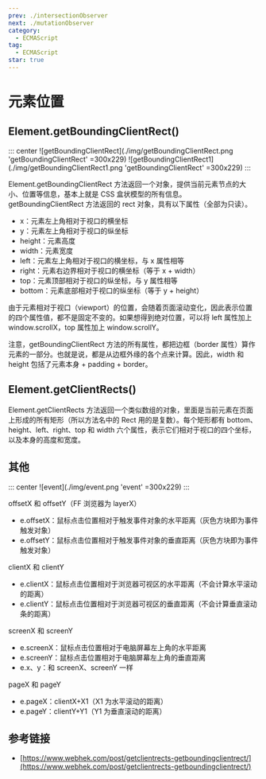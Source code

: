 ```yaml
---
prev: ./intersectionObserver
next: ./mutationObserver
category:
  - ECMAScript
tag:
  - ECMAScript
star: true
---
```


# 元素位置

<!-- more -->

## Element.getBoundingClientRect()

::: center
![getBoundingClientRect](./img/getBoundingClientRect.png 'getBoundingClientRect' =300x229)
![getBoundingClientRect1](./img/getBoundingClientRect1.png 'getBoundingClientRect' =300x229)
:::

Element.getBoundingClientRect 方法返回一个对象，提供当前元素节点的大小、位置等信息，基本上就是 CSS 盒状模型的所有信息。
getBoundingClientRect 方法返回的 rect 对象，具有以下属性（全部为只读）。

- x：元素左上角相对于视口的横坐标
- y：元素左上角相对于视口的纵坐标
- height：元素高度
- width：元素宽度
- left：元素左上角相对于视口的横坐标，与 x 属性相等
- right：元素右边界相对于视口的横坐标（等于 x + width）
- top：元素顶部相对于视口的纵坐标，与 y 属性相等
- bottom：元素底部相对于视口的纵坐标（等于 y + height）

由于元素相对于视口（viewport）的位置，会随着页面滚动变化，因此表示位置的四个属性值，都不是固定不变的。如果想得到绝对位置，可以将 left 属性加上 window.scrollX，top 属性加上 window.scrollY。

注意，getBoundingClientRect 方法的所有属性，都把边框（border 属性）算作元素的一部分。也就是说，都是从边框外缘的各个点来计算。因此，width 和 height 包括了元素本身 + padding + border。

## Element.getClientRects()

Element.getClientRects 方法返回一个类似数组的对象，里面是当前元素在页面上形成的所有矩形（所以方法名中的 Rect 用的是复数）。每个矩形都有 bottom、height、left、right、top 和 width 六个属性，表示它们相对于视口的四个坐标，以及本身的高度和宽度。

## 其他

::: center
![event](./img/event.png 'event' =300x229)
:::

offsetX 和 offsetY（FF 浏览器为 layerX）

- e.offsetX：鼠标点击位置相对于触发事件对象的水平距离（灰色方块即为事件触发对象）
- e.offsetY：鼠标点击位置相对于触发事件对象的垂直距离（灰色方块即为事件触发对象）

clientX 和 clientY

- e.clientX：鼠标点击位置相对于浏览器可视区的水平距离（不会计算水平滚动的距离）
- e.clientY：鼠标点击位置相对于浏览器可视区的垂直距离（不会计算垂直滚动条的距离）

screenX 和 screenY

- e.screenX：鼠标点击位置相对于电脑屏幕左上角的水平距离
- e.screenY：鼠标点击位置相对于电脑屏幕左上角的垂直距离
- e.x、y：和 screenX、screenY 一样

pageX 和 pageY

- e.pageX：clientX+X1（X1 为水平滚动的距离）
- e.pageY：clientY+Y1（Y1 为垂直滚动的距离）

## 参考链接

- [https://www.webhek.com/post/getclientrects-getboundingclientrect/](https://www.webhek.com/post/getclientrects-getboundingclientrect/)
